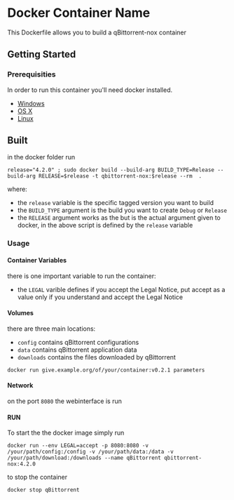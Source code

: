 # Docker Container Name

This Dockerfile allows you to build a qBittorrent-nox container

## Getting Started

### Prerequisities


In order to run this container you'll need docker installed.

* [Windows](https://docs.docker.com/windows/started)
* [OS X](https://docs.docker.com/mac/started/)
* [Linux](https://docs.docker.com/linux/started/)


## Built

in the docker folder run

```shell
release="4.2.0" ; sudo docker build --build-arg BUILD_TYPE=Release --build-arg RELEASE=$release -t qbittorrent-nox:$release --rm  .
```

where:

* the `release` variable is the specific tagged version you want to build
* the `BUILD_TYPE` argument is the build you want to create `Debug` or `Release`
* the `RELEASE` argument works as the but is the actual argument given to docker, in the above script is defined by the `release` variable


### Usage

#### Container Variables

there is one important variable to run the container:

* the `LEGAL` varible defines if you accept the Legal Notice, put accept as a value only if you understand and accept the Legal Notice

#### Volumes

there are three main locations:

* `config` contains qBittorrent configurations
* `data` contains qBittorrent application data
* `downloads` contains the files downloaded by qBittorrent

```shell
docker run give.example.org/of/your/container:v0.2.1 parameters
```

#### Network

on the port `8080` the webinterface is run

#### RUN

To start the the docker image simply run

```shell
docker run --env LEGAL=accept -p 8080:8080 -v /your/path/config:/config -v /your/path/data:/data -v /your/path/download:/downloads --name qBittorrent qbittorrent-nox:4.2.0
```

to stop the container

```shell
docker stop qBittorrent
```
